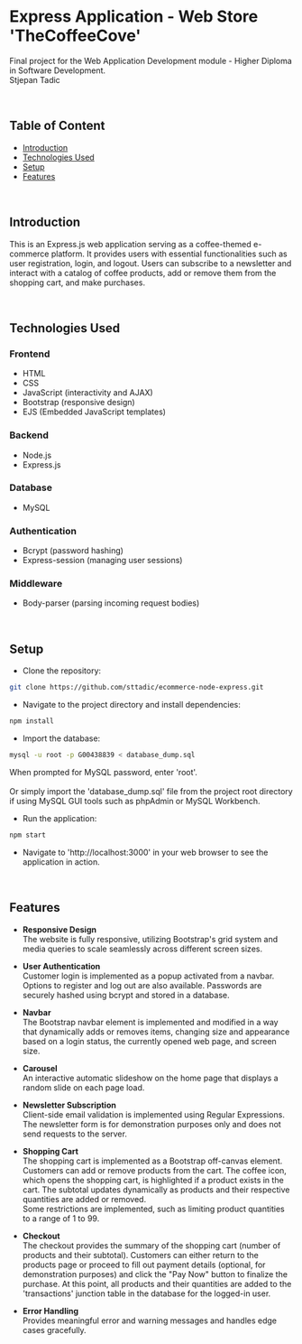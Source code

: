 # Express Application - Web Store 'TheCoffeeCove'
Final project for the Web Application Development module - Higher Diploma in Software Development. <br>
Stjepan Tadic

<br>

## Table of Content
- [Introduction](#introduction)
- [Technologies Used](#technologies-used)
- [Setup](#setup)
- [Features](#features)

<br>

## Introduction
This is an Express.js web application serving as a coffee-themed e-commerce platform. It provides users with essential functionalities such as user registration, login, and logout. Users can subscribe to a newsletter and interact with a catalog of coffee products, add or remove them from the shopping cart, and make purchases.

<br>

## Technologies Used
### Frontend
- HTML
- CSS
- JavaScript (interactivity and AJAX)
- Bootstrap (responsive design)
- EJS (Embedded JavaScript templates)
### Backend
- Node.js
- Express.js
### Database
- MySQL
### Authentication
- Bcrypt (password hashing)
- Express-session (managing user sessions)
### Middleware
- Body-parser (parsing incoming request bodies)

<br>

## Setup
- Clone the repository:
```bash
git clone https://github.com/sttadic/ecommerce-node-express.git
```
- Navigate to the project directory and install dependencies:
```bash
npm install
```
- Import the database:
```bash
mysql -u root -p G00438839 < database_dump.sql
```
When prompted for MySQL password, enter 'root'. <br><br>
Or simply import the 'database_dump.sql' file from the project root directory if using MySQL GUI tools such as phpAdmin or MySQL Workbench.
- Run the application:
```bash
npm start
```
- Navigate to 'http://localhost:3000' in your web browser to see the application in action.

<br>

## Features

- **Responsive Design** <br>
The website is fully responsive, utilizing Bootstrap's grid system and media queries to scale seamlessly across different screen sizes.

- **User Authentication** <br>
Customer login is implemented as a popup activated from a navbar. Options to register and log out are also available. Passwords are securely hashed using bcrypt and stored in a database.

- **Navbar** <br>
The Bootstrap navbar element is implemented and modified in a way that dynamically adds or removes items, changing size and appearance based on a login status, the currently opened web page, and screen size.

- **Carousel** <br> 
An interactive automatic slideshow on the home page that displays a random slide on each page load.

- **Newsletter Subscription** <br>
Client-side email validation is implemented using Regular Expressions. The newsletter form is for demonstration purposes only and does not send requests to the server.

- **Shopping Cart** <br>
The shopping cart is implemented as a Bootstrap off-canvas element. Customers can add or remove products from the cart. The coffee icon, which opens the shopping cart, is highlighted if a product exists in the cart. The subtotal updates dynamically as products and their respective quantities are added or removed. <br>
Some restrictions are implemented, such as limiting product quantities to a range of 1 to 99.

- **Checkout** <br>
The checkout provides the summary of the shopping cart (number of products and their subtotal). Customers can either return to the products page or proceed to fill out payment details (optional, for demonstration purposes) and click the "Pay Now" button to finalize the purchase. At this point, all products and their quantities are added to the 'transactions' junction table in the database for the logged-in user.

- **Error Handling** <br>
Provides meaningful error and warning messages and handles edge cases gracefully.